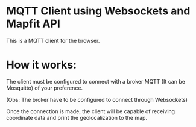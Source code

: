 # MQTT Client using Websockets and Mapfit API

This is a MQTT client for the browser.

# How it works:

The client must be configured to connect with a broker MQTT (It can be Mosquitto) of your preference.

(Obs: The broker have to be configured to connect through Websockets)

Once the connection is made, the client will be capable of receiving coordinate data and print the geolocalization to the map.

